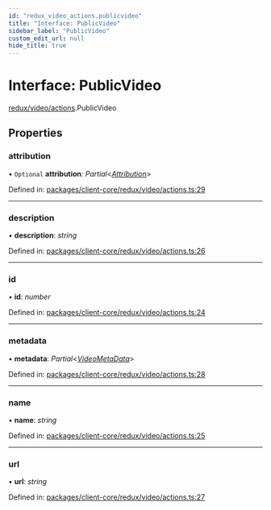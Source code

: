 ```yaml
---
id: "redux_video_actions.publicvideo"
title: "Interface: PublicVideo"
sidebar_label: "PublicVideo"
custom_edit_url: null
hide_title: true
---
```


# Interface: PublicVideo

[redux/video/actions](../modules/redux_video_actions.md).PublicVideo

## Properties

### attribution

• `Optional` **attribution**: *Partial*<[*Attribution*](redux_video_actions.attribution.md)\>

Defined in: [packages/client-core/redux/video/actions.ts:29](https://github.com/xr3ngine/xr3ngine/blob/56376a778/packages/client-core/redux/video/actions.ts#L29)

___

### description

• **description**: *string*

Defined in: [packages/client-core/redux/video/actions.ts:26](https://github.com/xr3ngine/xr3ngine/blob/56376a778/packages/client-core/redux/video/actions.ts#L26)

___

### id

• **id**: *number*

Defined in: [packages/client-core/redux/video/actions.ts:24](https://github.com/xr3ngine/xr3ngine/blob/56376a778/packages/client-core/redux/video/actions.ts#L24)

___

### metadata

• **metadata**: *Partial*<[*VideoMetaData*](redux_video_actions.videometadata.md)\>

Defined in: [packages/client-core/redux/video/actions.ts:28](https://github.com/xr3ngine/xr3ngine/blob/56376a778/packages/client-core/redux/video/actions.ts#L28)

___

### name

• **name**: *string*

Defined in: [packages/client-core/redux/video/actions.ts:25](https://github.com/xr3ngine/xr3ngine/blob/56376a778/packages/client-core/redux/video/actions.ts#L25)

___

### url

• **url**: *string*

Defined in: [packages/client-core/redux/video/actions.ts:27](https://github.com/xr3ngine/xr3ngine/blob/56376a778/packages/client-core/redux/video/actions.ts#L27)
